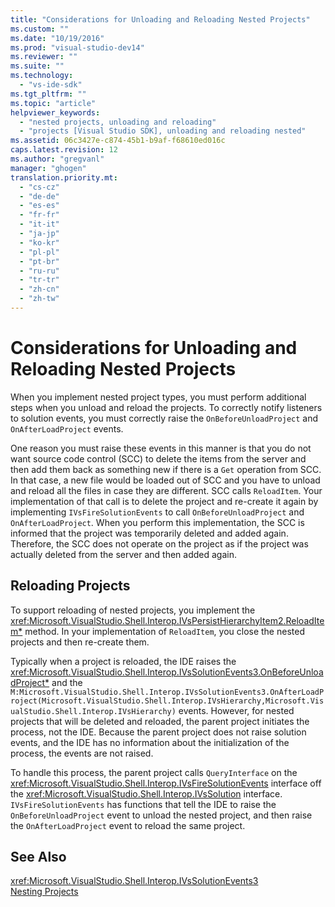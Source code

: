 ```yaml
---
title: "Considerations for Unloading and Reloading Nested Projects"
ms.custom: ""
ms.date: "10/19/2016"
ms.prod: "visual-studio-dev14"
ms.reviewer: ""
ms.suite: ""
ms.technology: 
  - "vs-ide-sdk"
ms.tgt_pltfrm: ""
ms.topic: "article"
helpviewer_keywords: 
  - "nested projects, unloading and reloading"
  - "projects [Visual Studio SDK], unloading and reloading nested"
ms.assetid: 06c3427e-c874-45b1-b9af-f68610ed016c
caps.latest.revision: 12
ms.author: "gregvanl"
manager: "ghogen"
translation.priority.mt: 
  - "cs-cz"
  - "de-de"
  - "es-es"
  - "fr-fr"
  - "it-it"
  - "ja-jp"
  - "ko-kr"
  - "pl-pl"
  - "pt-br"
  - "ru-ru"
  - "tr-tr"
  - "zh-cn"
  - "zh-tw"
---
```

# Considerations for Unloading and Reloading Nested Projects
When you implement nested project types, you must perform additional steps when you unload and reload the projects. To correctly notify listeners to solution events, you must correctly raise the `OnBeforeUnloadProject` and `OnAfterLoadProject` events.  
  
 One reason you must raise these events in this manner is that you do not want source code control (SCC) to delete the items from the server and then add them back as something new if there is a `Get` operation from SCC. In that case, a new file would be loaded out of SCC and you have to unload and reload all the files in case they are different. SCC calls `ReloadItem`. Your implementation of that call is to delete the project and re-create it again by implementing `IVsFireSolutionEvents` to call `OnBeforeUnloadProject` and `OnAfterLoadProject`. When you perform this implementation, the SCC is informed that the project was temporarily deleted and added again. Therefore, the SCC does not operate on the project as if the project was actually deleted from the server and then added again.  
  
## Reloading Projects  
 To support reloading of nested projects, you implement the <xref:Microsoft.VisualStudio.Shell.Interop.IVsPersistHierarchyItem2.ReloadItem*> method. In your implementation of `ReloadItem`, you close the nested projects and then re-create them.  
  
 Typically when a project is reloaded, the IDE raises the <xref:Microsoft.VisualStudio.Shell.Interop.IVsSolutionEvents3.OnBeforeUnloadProject*> and the `M:Microsoft.VisualStudio.Shell.Interop.IVsSolutionEvents3.OnAfterLoadProject(Microsoft.VisualStudio.Shell.Interop.IVsHierarchy,Microsoft.VisualStudio.Shell.Interop.IVsHierarchy)` events. However, for nested projects that will be deleted and reloaded, the parent project initiates the process, not the IDE. Because the parent project does not raise solution events, and the IDE has no information about the initialization of the process, the events are not raised.  
  
 To handle this process, the parent project calls `QueryInterface` on the <xref:Microsoft.VisualStudio.Shell.Interop.IVsFireSolutionEvents> interface off the <xref:Microsoft.VisualStudio.Shell.Interop.IVsSolution> interface. `IVsFireSolutionEvents` has functions that tell the IDE to raise the `OnBeforeUnloadProject` event to unload the nested project, and then raise the `OnAfterLoadProject` event to reload the same project.  
  
## See Also  
 <xref:Microsoft.VisualStudio.Shell.Interop.IVsSolutionEvents3>   
 [Nesting Projects](../../extensibility/internals/nesting-projects.md)